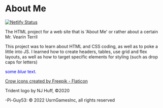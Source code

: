 # About Me
[![Netlify Status](https://api.netlify.com/api/v1/badges/eb65b329-a61d-4d54-987f-74c1e5d9be2a/deploy-status)](https://app.netlify.com/sites/about-me-pi-guy53/deploys)

The HTML project for a web site that is 'About Me' or rather about a certain Mr. Vearin Terril

This project was to learn about HTML and CSS coding, as well as to poke a little into JS. I learned how to create headers, tables, use grid and flex layouts, as well as how to target specific elements for styling (such as drop caps for letters)

<span style="color:blue">some *blue* text</span>.

[Crow icons created by Freepik - Flaticon](https://www.flaticon.com/free-icons/crow)

Trident logo by NJ Huff, &copy;2020

-Pi-Guy53:
&copy; 2022 UsrnGamesInc, all rights reserved